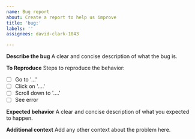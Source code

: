 ```yaml
---
name: Bug report
about: Create a report to help us improve
title: 'bug:'
labels: ''
assignees: david-clark-1043

---
```


**Describe the bug**
A clear and concise description of what the bug is.

**To Reproduce**
Steps to reproduce the behavior:
- [ ] Go to '...'
- [ ] Click on '....'
- [ ] Scroll down to '....'
- [ ] See error

**Expected behavior**
A clear and concise description of what you expected to happen.

**Additional context**
Add any other context about the problem here.
